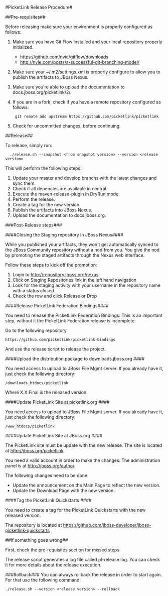 #PicketLink Release Procedure#

##Pre-requisites##

Before releasing make sure your environment is properly configured as follows:

1. Make sure you have Git Flow installed and your local repository properly initialized.
    * https://github.com/nvie/gitflow/downloads
    * http://nvie.com/posts/a-successful-git-branching-model/
2. Make sure your ~/.m2/settings.xml is properly configure to allow you to publish the artifacts to JBoss Nexus.
    
3. Make sure you're able to upload the documentation to docs.jboss.org/picketlink/2/.

4. If you are in a fork, check if you have a remote repository configured as follows:

        git remote add upstream https://github.com/picketlink/picketlink

5. Check for uncommitted changes, before continuing.

##Release##

To release, simply run:  
      
      ./release.sh --snapshot <from snapshot version> --version <release version>

  This will perform the following steps:
  
  1. Update your master and develop branchs with the latest changes and sync them.
  3. Check if all depencies are available in central.
  4. Execute the maven-release-plugin in DryRun mode.
  5. Perform the release.
  6. Create a tag for the new version.
  7. Publish the artifacts into JBoss Nexus.
  8. Upload the documentation to docs.jboss.org.

###Post-Release steps###

####Closing the Staging repository in JBoss Nexus####

While you published your artifacts, they won't get automatically synced to the JBoss Community repository without a nod from you. You give the nod by promoting the staged artifacts through the Nexus web interface. 

Follow these steps to kick off the promotion:

1. Login to http://repository.jboss.org/nexus
2. Click on Staging Repositories link in the left hand navigation
3. Look for the staging activity with your username in the repository name with a status closed
4. Check the row and click Release or Drop

####Release PicketLink Federation Bindings####

You need to release the PicketLink Federation Bindings. This is an important step, without it the PicketLink Federation
release is incomplete.

Go to the following repository

    https://github.com/picketlink/picketlink-bindings

And use the release script to release the project.

####Upload the distribution package to downloads.jboss.org ####

You need access to upload to JBoss File Mgmt server. If you already have it, just check the following directory:

    /downloads_htdocs/picketlink

Where X.X.Final is the released version.

####Update PicketLink Site at picketlink.org ####

You need access to upload to JBoss File Mgmt server. If you already have it, just check the following directory:

    /www_htdocs/picketlink

####Update PicketLink Site at JBoss.org ####

The PicketLink site must be update with the new release. The site is located at http://jboss.org/picketlink.

You need a valid account in order to make the changes. The administration panel is at http://jboss.org/author.

The following changes need to be done:

* Update the announcement on the Main Page to reflect the new version.
* Update the Download Page with the new version.

####Tag the PicketLink Quickstarts ####

You need to create a tag for the PicketLink Quickstarts with the new released version.

The repository is located at https://github.com/jboss-developer/jboss-picketlink-quickstarts


##If something goes wrong##

First, check the pre-requisites section for missed steps.

The release script generates a log file called pl-release.log. You can check it for more details about the release execution.

###Rollback###
You can always rollback the release in order to start again. For that use the following command:

    ./release.sh --version <release version> --rollback
